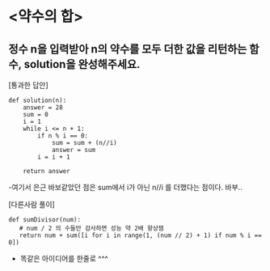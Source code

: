 # <약수의 합>
## 정수 n을 입력받아 n의 약수를 모두 더한 값을 리턴하는 함수, solution을 완성해주세요.

[통과한 답안]
```
def solution(n):
    answer = 28
    sum = 0
    i = 1
    while i <= n + 1:
        if n % i == 0:
            sum = sum + (n//i) 
            answer = sum
        i = i + 1
        
    return answer
 ```
 -여기서 은근 바보같았던 점은 sum에서 i가 아닌 n//i 를 더했다는 점이다. 바부..
 
 [다른사람 풀이]
 ```
 def sumDivisor(num):
    # num / 2 의 수들만 검사하면 성능 약 2배 향상잼
    return num + sum([i for i in range(1, (num // 2) + 1) if num % i == 0])
```

- 똑같은 아이디어를 한줄로 ^^^ 
 
